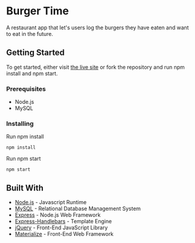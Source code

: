 # Burger Time

A restaurant app that let's users log the burgers they have eaten and want to eat in the future.

## Getting Started

To get started, either visit [the live site](https://burger-time-123.herokuapp.com/) or fork the repository and run npm install and npm start.

### Prerequisites

- Node.js
- MySQL

### Installing

Run npm install

```
npm install
```

Run npm start

```
npm start
```

## Built With

* [Node.js](https://nodejs.org/en/) - Javascript Runtime
* [MySQL](https://www.mysql.com/) - Relational Database Management System
* [Express](https://expressjs.com/) - Node.js Web Framework
* [Express-Handlebars](https://www.npmjs.com/package/express-handlebars) - Template Engine
* [jQuery](https://jquery.com/) - Front-End JavaScript Library
* [Materialize](https://materializecss.com/) - Front-End Web Framework
